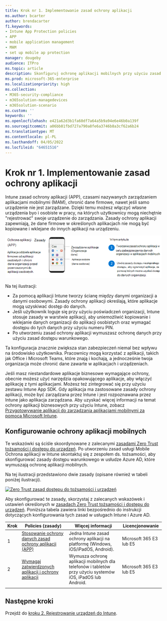 ```yaml
---
title: Krok nr 1. Implementowanie zasad ochrony aplikacji
ms.author: bcarter
author: brendacarter
f1.keywords:
- Intune App Protection policies
- APP
- mobile application management
- MAM
- set up mobile ap protection
manager: dougeby
audience: ITPro
ms.topic: article
description: Skonfiguruj ochronę aplikacji mobilnych przy użyciu zasad ochrony aplikacji (APP), aby zapobiec kopiowaniu i wklejaniu określonych danych firmowych do innych aplikacji.
ms.prod: microsoft-365-enterprise
ms.localizationpriority: high
ms.collection:
- M365-security-compliance
- m365solution-managedevices
- m365solution-scenario
ms.custom: ''
keywords: ''
ms.openlocfilehash: e421a62d3b1fa60df7a64a5b9a94e6e46b0a139f
ms.sourcegitcommit: a06bb81fbd727a790a8fe6a3746b8a3cf62a6b24
ms.translationtype: MT
ms.contentlocale: pl-PL
ms.lasthandoff: 04/05/2022
ms.locfileid: "64651516"
---
```

# <a name="step-1-implement-app-protection-policies"></a>Krok nr 1. Implementowanie zasad ochrony aplikacji

Intune zasad ochrony aplikacji (APP), czasami nazywanych zarządzaniem aplikacjami mobilnymi (MAM), chronić dane firmowe, nawet jeśli samo urządzenie nie jest zarządzane. Dzięki temu możesz włączyć własne urządzenia byo i osobiste w pracy, na których użytkownicy mogą niechętnie "rejestrować" swoje urządzenie do zarządzania. Zasady ochrony aplikacji zapewniają, że dane firmowe w określonych aplikacjach nie mogą być kopiowane i wklejane do innych aplikacji na urządzeniu.

![Kroki tworzenia zasad ochrony aplikacji](../media/devices/intune-app-steps.png#lightbox)

Na tej ilustracji:
- Za pomocą aplikacji Intune tworzy ścianę między danymi organizacji a danymi osobowymi. Zasady ochrony aplikacji określają, które aplikacje mogą uzyskiwać dostęp do danych.
- Jeśli użytkownik loguje się przy użyciu poświadczeń organizacji, Intune stosuje zasady w warstwie aplikacji, aby uniemożliwić kopiowanie i wklejanie danych organizacji do aplikacji osobistych oraz wymagać dostępu do tych danych przy użyciu numeru PIN.
- Po utworzeniu zasad ochrony aplikacji wymuszasz ochronę danych przy użyciu zasad dostępu warunkowego. 

Ta konfiguracja znacznie zwiększa stan zabezpieczeń niemal bez wpływu na środowisko użytkownika.  Pracownicy mogą korzystać z aplikacji, takich jak Office i Microsoft Teams, które znają i kochają, a jednocześnie twoja organizacja może chronić dane zawarte w aplikacjach i urządzeniach.

Jeśli masz niestandardowe aplikacje biznesowe wymagające ochrony, obecnie możesz użyć narzędzia opakowującego aplikacje, aby włączyć aplikację z tymi aplikacjami. Możesz też zintegrować się przy użyciu zestawu Intune App SDK. Gdy aplikacja ma zastosowane zasady ochrony aplikacji, może być zarządzana przez Intune i jest rozpoznawana przez Intune jako aplikacja zarządzana. Aby uzyskać więcej informacji na temat ochrony aplikacji biznesowych przy użyciu Intune, zobacz [Przygotowywanie aplikacji do zarządzania aplikacjami mobilnymi za pomocą Microsoft Intune](/mem/intune/developer/apps-prepare-mobile-application-management).

## <a name="configuring-mobile-app-protection"></a>Konfigurowanie ochrony aplikacji mobilnych

Te wskazówki są ściśle skoordynowane z zalecanymi [zasadami Zero Trust tożsamości i dostępu do urządzeń](../security/office-365-security/microsoft-365-policies-configurations.md). Po utworzeniu zasad usługi Mobile Ochrona aplikacji w Intune skontaktuj się z zespołem ds. tożsamości, aby skonfigurować zasady dostępu warunkowego w usłudze Azure AD, które wymuszają ochronę aplikacji mobilnych. 

Na tej ilustracji przedstawiono dwie zasady (opisane również w tabeli poniżej ilustracji).

[![Zero Trust zasad dostępu do tożsamości i urządzeń](../media/devices/identity-device-starting-point.png#lightbox)](https://github.com/MicrosoftDocs/microsoft-365-docs/raw/public/microsoft-365/media/devices/identity-device-starting-point.png)

Aby skonfigurować te zasady, skorzystaj z zalecanych wskazówek i ustawień określonych w [zasadach Zero Trust tożsamości i dostępu do urządzeń](../security/office-365-security/microsoft-365-policies-configurations.md). Poniższa tabela zawiera linki bezpośrednio do instrukcji dotyczących konfigurowania tych zasad w usługach Intune i Azure AD.


|Krok  |Policies (zasady)  |Więcej informacji  |Licencjonowanie  |
|---------|---------|---------|---------|
|1   |  [Stosowanie ochrony danych zasad ochrony aplikacji (APP)](../security/office-365-security/identity-access-policies.md#apply-app-data-protection-policies)       | Jedna Intune zasad ochrony aplikacji na platformę (Windows, iOS/iPadOS, Android).        | Microsoft 365 E3 lub E5        |
|2     | [Wymagaj zatwierdzonych aplikacji i ochrony aplikacji ](../security/office-365-security/identity-access-policies.md#require-approved-apps-and-app-protection)       |  Wymusza ochronę aplikacji mobilnych dla telefonów i tabletów przy użyciu systemów iOS, iPadOS lub Android.   |  Microsoft 365 E3 lub E5       |
| | | | |

## <a name="next-steps"></a>Następne kroki

Przejdź do [kroku 2. Rejestrowanie urządzeń do Intune](manage-devices-with-intune-enroll.md). 